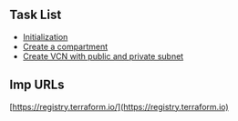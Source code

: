 ## Task List

- [Initialization](task-000-initialization-setup)
- [Create a compartment](task-001-create-a-compartment)
- [Create VCN with public and private subnet](task-002-create-vcn)










## Imp URLs

[https://registry.terraform.io/](https://registry.terraform.io)